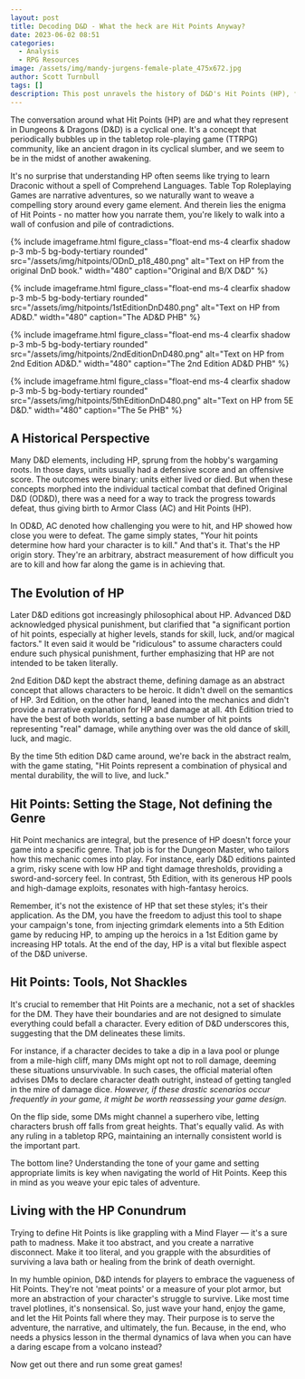 ```yaml
---
layout: post
title: Decoding D&D - What the heck are Hit Points Anyway?
date: 2023-06-02 08:51
categories:
  - Analysis
  - RPG Resources
image: /assets/img/mandy-jurgens-female-plate_475x672.jpg
author: Scott Turnbull
tags: []
description: This post unravels the history of D&D's Hit Points (HP), from wargaming roots to 5th Ed's abstract system. And it looks into what the heck hit points are supposed to be anyway.
---
```

The conversation around what Hit Points (HP) are and what they represent in Dungeons & Dragons (D&D) is a cyclical one. It's a concept that periodically bubbles up in the tabletop role-playing game (TTRPG) community, like an ancient dragon in its cyclical slumber, and we seem to be in the midst of another awakening.

It's no surprise that understanding HP often seems like trying to learn Draconic without a spell of Comprehend Languages. Table Top Roleplaying Games are narrative adventures, so we naturally want to weave a compelling story around every game element. And therein lies the enigma of Hit Points - no matter how you narrate them, you're likely to walk into a wall of confusion and pile of contradictions.

<div class="d-inline-flex flex-column float-end">
{% include imageframe.html
  figure_class="float-end ms-4 clearfix shadow p-3 mb-5 bg-body-tertiary rounded"
  src="/assets/img/hitpoints/ODnD_p18_480.png"
  alt="Text on HP from the original DnD book."
  width="480"
  caption="Original and B/X D&D"
%}

{% include imageframe.html
  figure_class="float-end ms-4 clearfix shadow p-3 mb-5 bg-body-tertiary rounded"
  src="/assets/img/hitpoints/1stEditionDnD480.png"
  alt="Text on HP from AD&D."
  width="480"
  caption="The AD&D PHB"
%}

{% include imageframe.html
  figure_class="float-end ms-4 clearfix shadow p-3 mb-5 bg-body-tertiary rounded"
  src="/assets/img/hitpoints/2ndEditionDnD480.png"
  alt="Text on HP from 2nd Edition AD&D."
  width="480"
  caption="The 2nd Edition AD&D PHB"
%}

{% include imageframe.html
  figure_class="float-end ms-4 clearfix shadow p-3 mb-5 bg-body-tertiary rounded"
  src="/assets/img/hitpoints/5thEditionDnD480.png"
  alt="Text on HP from 5E D&D."
  width="480"
  caption="The 5e PHB"
%}
</div>

## A Historical Perspective

Many D&D elements, including HP, sprung from the hobby's wargaming roots. In those days, units usually had a defensive score and an offensive score. The outcomes were binary: units either lived or died. But when these concepts morphed into the individual tactical combat that defined Original D&D (OD&D), there was a need for a way to track the progress towards defeat, thus giving birth to Armor Class (AC) and Hit Points (HP).

In OD&D, AC denoted how challenging you were to hit, and HP showed how close you were to defeat. The game simply states, "Your hit points determine how hard your character is to kill." And that's it. That's the HP origin story. They're an arbitrary, abstract measurement of how difficult you are to kill and how far along the game is in achieving that.

## The Evolution of HP

Later D&D editions got increasingly philosophical about HP. Advanced D&D acknowledged physical punishment, but clarified that "a significant portion of hit points, especially at higher levels, stands for skill, luck, and/or magical factors." It even said it would be "ridiculous" to assume characters could endure such physical punishment, further emphasizing that HP are not intended to be taken literally.

2nd Edition D&D kept the abstract theme, defining damage as an abstract concept that allows characters to be heroic. It didn't dwell on the semantics of HP. 3rd Edition, on the other hand, leaned into the mechanics and didn't provide a narrative explanation for HP and damage at all. 4th Edition tried to have the best of both worlds, setting a base number of hit points representing "real" damage, while anything over was the old dance of skill, luck, and magic.

By the time 5th edition D&D came around, we're back in the abstract realm, with the game stating, "Hit Points represent a combination of physical and mental durability, the will to live, and luck."

## Hit Points: Setting the Stage, Not defining the Genre

Hit Point mechanics are integral, but the presence of HP doesn't force your game into a specific genre. That job is for the Dungeon Master, who tailors how this mechanic comes into play. For instance, early D&D editions painted a grim, risky scene with low HP and tight damage thresholds, providing a sword-and-sorcery feel. In contrast, 5th Edition, with its generous HP pools and high-damage exploits, resonates with high-fantasy heroics.

Remember, it's not the existence of HP that set these styles; it's their application. As the DM, you have the freedom to adjust this tool to shape your campaign's tone, from injecting grimdark elements into a 5th Edition game by reducing HP, to amping up the heroics in a 1st Edition game by increasing HP totals. At the end of the day, HP is a vital but flexible aspect of the D&D universe.

## Hit Points: Tools, Not Shackles

It's crucial to remember that Hit Points are a mechanic, not a set of shackles for the DM. They have their boundaries and are not designed to simulate everything could befall a character. Every edition of D&D underscores this, suggesting that the DM delineates these limits.

For instance, if a character decides to take a dip in a lava pool or plunge from a mile-high cliff, many DMs might opt not to roll damage, deeming these situations unsurvivable. In such cases, the official material often advises DMs to declare character death outright, instead of getting tangled in the mire of damage dice. *However, if these drastic scenarios occur frequently in your game, it might be worth reassessing your game design.*

On the flip side, some DMs might channel a superhero vibe, letting characters brush off falls from great heights. That's equally valid. As with any ruling in a tabletop RPG, maintaining an internally consistent world is the important part.

The bottom line? Understanding the tone of your game and setting appropriate limits is key when navigating the world of Hit Points. Keep this in mind as you weave your epic tales of adventure.

## Living with the HP Conundrum

Trying to define Hit Points is like grappling with a Mind Flayer — it's a sure path to madness. Make it too abstract, and you create a narrative disconnect. Make it too literal, and you grapple with the absurdities of surviving a lava bath or healing from the brink of death overnight.

In my humble opinion, D&D intends for players to embrace the vagueness of Hit Points. They're not 'meat points' or a measure of your plot armor, but more an abstraction of your character's struggle to survive. Like most time travel plotlines, it's nonsensical. So, just wave your hand, enjoy the game, and let the Hit Points fall where they may. Their purpose is to serve the adventure, the narrative, and ultimately, the fun. Because, in the end, who needs a physics lesson in the thermal dynamics of lava when you can have a daring escape from a volcano instead? 

Now get out there and run some great games!
